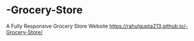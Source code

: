 # -Grocery-Store
A Fully Responsive Grocery Store Website
 https://rahulgupta213.github.io/-Grocery-Store/
